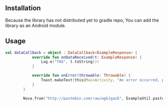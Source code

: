 ## Installation

Because the library has not distributed yet to gradle repo, You can add the library as an Android module.

## Usage
```kotlin
val dataCallback = object : DataCallback<ExampleResponse> {
            override fun onDataReceived(t: ExampleResponse) {
                Log.e("TAG", t.toString())
            }

            override fun onError(throwable: Throwable) {
                Toast.makeText(this@MainActivity, "An error occurred, please try again", Toast.LENGTH_LONG).show()
            }
        }

        Nova.from("http://pastebin.com/raw/wgkJgazE", ExampleUtil.pastePinConverter, dataCallback)
```